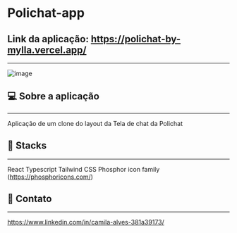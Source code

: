 # Polichat-app

## Link da aplicação: https://polichat-by-mylla.vercel.app/
---

![image](https://user-images.githubusercontent.com/92322675/180808256-5788b416-fc3a-46d9-a7bf-1f19393d89ea.png)


## 💻 Sobre a aplicação
---

Aplicação de um clone do layout da Tela de chat da Polichat  


## 🚀 Stacks
---
 React
 Typescript
 Tailwind CSS
 Phosphor icon family (https://phosphoricons.com/)
  
## 📱 Contato
---
https://www.linkedin.com/in/camila-alves-381a39173/
